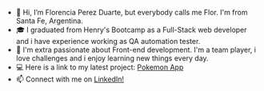 - 👋 Hi, I’m Florencia Perez Duarte, but everybody calls me Flor. I'm from Santa Fe, Argentina.  
- 🎓 I graduated from Henry's Bootcamp as a Full-Stack web developer and i have experience working as QA automation tester. 
- 💞️  I'm extra passionate about Front-end development. I'm a team player, i love challenges and i enjoy learning new things every day.
- 💻 Here is a link to my latest project: [Pokemon App](https://github.com/FlorPD/Individual-Project-PokemonApp)
- 📫 Connect with me on [LinkedIn!](https://www.linkedin.com/in/florenciaperezduarte/)
<!---
FlorPD/FlorPD is a ✨ special ✨ repository because its `README.md` (this file) appears on your GitHub profile.
You can click the Preview link to take a look at your changes.
--->
